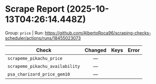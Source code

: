 # Scrape Report (2025-10-13T04:26:14.448Z)

Group: `price`  |  Run: https://github.com/AlbertoRoca96/scraping-checks-scheduler/actions/runs/18455023073

| Check | Changed | Keys | Error |
|---|:---:|:--|:--|
| `scrapeme_pikachu_price` | — |  |  |
| `scrapeme_pikachu_availability` | — |  |  |
| `psa_charizard_price_gem10` | — |  |  |
